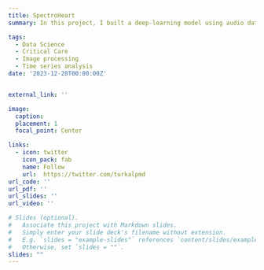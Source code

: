 ```yaml
---
title: SpectroHeart
summary: In this project, I built a deep-learning model using audio data collected from early preterm neonates in the NICU. Using labels obtained from Echocardiography for the diagnosis of PDA. This project can help in early, non-invasive detection of PDA, leading to timely interventions and better outcomes for preterm neonates. Subsequently, we converted these audio data into spectrograms and classified them using deep learning algorithms as either having PDA or not PDA. Currently, we have reached two hundred patients and the data collection process is ongoing. We will continue expanding our dataset to improve the model's robustness and reliability.

tags:
  - Data Science
  - Critical Care
  - Image processing
  - Time series analysis
date: '2023-12-20T00:00:00Z'


external_link: ''

image:
  caption: 
  placement: 1
  focal_point: Center

links:
  - icon: twitter
    icon_pack: fab
    name: Follow
    url:  https://twitter.com/turkalpmd
url_code: ''
url_pdf: ''
url_slides: ''
url_video: ''

# Slides (optional).
#   Associate this project with Markdown slides.
#   Simply enter your slide deck's filename without extension.
#   E.g. `slides = "example-slides"` references `content/slides/example-slides.md`.
#   Otherwise, set `slides = ""`.
slides: ""
---
```


